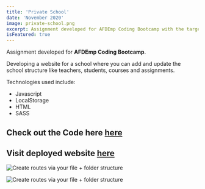 ```yaml
---
title: 'Private School'
date: 'November 2020'
image: private-school.png
excerpt: Assignment developed for AFDEmp Coding Bootcamp with the target of designing a website for a school where you can add and update the school structure. Developed with Javascript using LocalStorage, html and sass.
isFeatured: true
---
```


Assignment developed for  **AFDEmp Coding Bootcamp**.

Developing a website for a school where you can add and update the school structure like teachers, students, courses and assignments. 

Technologies used include: 
- Javascript 
- LocalStorage 
- HTML
- SASS

## Check out the Code here [here](https://github.com/anastasiakounoupi/PrivateSchool)
## Visit deployed website [here](https://anastasiakounoupi.github.io/PrivateSchool/)  


![Create routes via your file + folder structure](private-school-student.png)

![Create routes via your file + folder structure](private-school-ascou.png)

